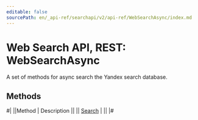 ```yaml
---
editable: false
sourcePath: en/_api-ref/searchapi/v2/api-ref/WebSearchAsync/index.md
---
```


# Web Search API, REST: WebSearchAsync

A set of methods for async search the Yandex search database.

## Methods

#|
||Method | Description ||
|| [Search](search.md) |  ||
|#